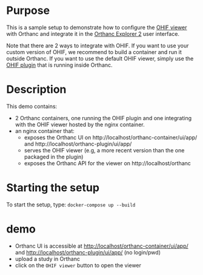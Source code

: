 # Purpose

This is a sample setup to demonstrate how to configure the [OHIF viewer](https://github.com/OHIF/Viewers/) with Orthanc
and integrate it in the [Orthanc Explorer 2](https://book.orthanc-server.com/plugins/orthanc-explorer-2.html) user interface.

Note that there are 2 ways to integrate with OHIF.  If you want to use your custom version of OHIF, we recommend to build
a container and run it outside Orthanc.  If you want to use the default OHIF viewer, simply use the [OHIF plugin](https://book.orthanc-server.com/plugins/ohif.html) 
that is running inside Orthanc.
# Description

This demo contains:

- 2 Orthanc containers, one running the OHIF plugin and one integrating with the OHIF viewer hosted by the nginx container.
- an nginx container that:
  - exposes the Orthanc UI on http://localhost/orthanc-container/ui/app/ and http://localhost/orthanc-plugin/ui/app/
  - serves the OHIF viewer (e.g, a more recent version than the one packaged in the plugin)
  - exposes the Orthanc API for the viewer on http://localhost/orthanc
  
# Starting the setup

To start the setup, type: `docker-compose up --build`

# demo

- Orthanc UI is accessible at [http://localhost/orthanc-container/ui/app/](http://localhost/orthanc-container/ui/app/) and [http://localhost/orthanc-plugin/ui/app/](http://localhost/orthanc-plugin/ui/app/) (no login/pwd)
- upload a study in Orthanc
- click on the `OHIF viewer` button to open the viewer




